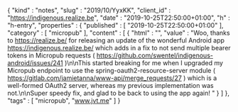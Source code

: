 {
  "kind" : "notes",
  "slug" : "2019/10/YyxKK",
  "client_id" : "https://indigenous.realize.be",
  "date" : "2019-10-25T22:50:00+01:00",
  "h" : "h-entry",
  "properties" : {
    "published" : [ "2019-10-25T22:50:00+01:00" ],
    "category" : [ "micropub" ],
    "content" : [ {
      "html" : "",
      "value" : "Woo, thanks to https://realize.be/ for releasing an update of the wonderful Android app https://indigenous.realize.be/ which adds in a fix to not send multiple bearer tokens in Micropub requests ( https://github.com/swentel/indigenous-android/issues/241 )\n\nThis started breaking for me when I upgraded my Micropub endpoint to use the spring-oauth2-resource-server module ( https://gitlab.com/jamietanna/www-api/merge_requests/27 ) which is a well-formed OAuth2 server, whereas my previous implementation was not.\n\nSuper speedy fix, and glad to be back to using the app again! "
    } ]
  },
  "tags" : [ "micropub", "www.jvt.me" ]
}

